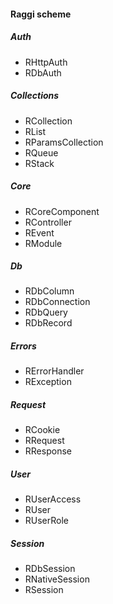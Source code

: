 #### Raggi scheme

##### Auth
* RHttpAuth
* RDbAuth

##### Collections
* RCollection
* RList
* RParamsCollection
* RQueue
* RStack

##### Core
* RCoreComponent
* RController
* REvent
* RModule

##### Db
* RDbColumn
* RDbConnection
* RDbQuery
* RDbRecord

##### Errors
* RErrorHandler
* RException

##### Request
* RCookie
* RRequest
* RResponse

##### User
* RUserAccess
* RUser
* RUserRole

##### Session
* RDbSession
* RNativeSession
* RSession
